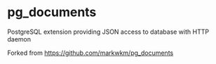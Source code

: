 # pg_documents

PostgreSQL extension providing JSON access to database with HTTP daemon 

Forked from https://github.com/markwkm/pg_documents
